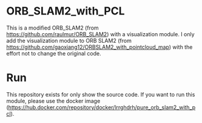 # ORB_SLAM2_with_PCL
This is a modified ORB_SLAM2 (from  https://github.com/raulmur/ORB_SLAM2) with a visualization module.
I only add the visualization module to ORB SLAM2 (from https://github.com/gaoxiang12/ORBSLAM2_with_pointcloud_map) with the effort not to change the original code. 

# Run
This repository exists for only show the source code.
If you want to run this module, please use the docker image (https://hub.docker.com/repository/docker/lrrghdrh/pure_orb_slam2_with_pcl).
